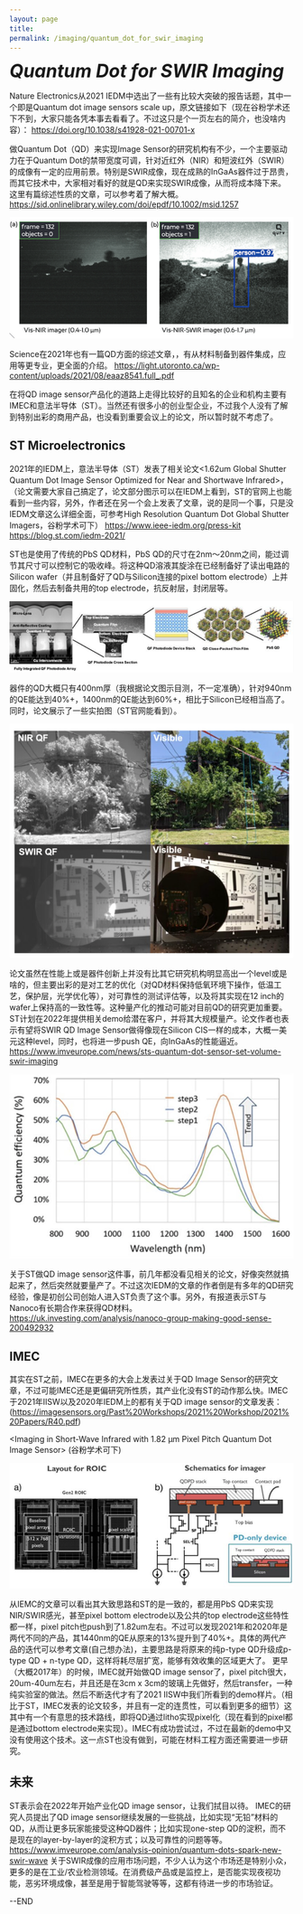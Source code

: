 ```yaml
---
layout: page
title: 
permalink: /imaging/quantum_dot_for_swir_imaging
---
```


***<font size=6>Quantum Dot for SWIR Imaging</font>***


Nature Electronics从2021 IEDM中选出了一些有比较大突破的报告话题，其中一个即是Quantum dot image sensors scale up，原文链接如下（现在谷粉学术还下不到，大家只能各凭本事去看看了。不过这只是个一页左右的简介，也没啥内容）：
https://doi.org/10.1038/s41928-021-00701-x

做Quantum Dot（QD）来实现Image Sensor的研究机构有不少，一个主要驱动力在于Quantum Dot的禁带宽度可调，针对近红外（NIR）和短波红外（SWIR）的成像有一定的应用前景。特别是SWIR成像，现在成熟的InGaAs器件过于昂贵，而其它技术中，大家相对看好的就是QD来实现SWIR成像，从而将成本降下来。这里有篇综述性质的文章，可以参考着了解大概。
https://sid.onlinelibrary.wiley.com/doi/epdf/10.1002/msid.1257

![Vis_NIR_SWIR](https://raw.githubusercontent.com/betterCallChen/imageData/main/Figures/data1/Vis_NIR_SWIR.png)


Science在2021年也有一篇QD方面的综述文章，<Semiconductor quantum dots: Technological progress and future challenges>，有从材料制备到器件集成，应用等更专业，更全面的介绍。
https://light.utoronto.ca/wp-content/uploads/2021/08/eaaz8541.full_.pdf

在将QD image sensor产品化的道路上走得比较好的且知名的企业和机构主要有IMEC和意法半导体（ST）。当然还有很多小的创业型企业，不过我个人没有了解到特别出彩的商用产品，也没看到重要会议上的论文，所以暂时就不考虑了。

## ST Microelectronics
2021年的IEDM上，意法半导体（ST）发表了相关论文<1.62um Global Shutter Quantum Dot Image Sensor Optimized for Near and Shortwave Infrared>，（论文需要大家自己搞定了，论文部分图示可以在IEDM上看到，ST的官网上也能看到一些内容，另外，作者还在另一个会上发表了文章，说的是同一个事，只是没IEDM文章这么详细全面，可参考High Resolution Quantum Dot Global Shutter Imagers，谷粉学术可下）
https://www.ieee-iedm.org/press-kit
https://blog.st.com/iedm-2021/

ST也是使用了传统的PbS QD材料，PbS QD的尺寸在2nm～20nm之间，能过调节其尺寸可以控制它的吸收峰。将这种QD溶液其旋涂在已经制备好了读出电路的Silicon wafer（并且制备好了QD与Silicon连接的pixel bottom electrode）上并固化，然后去制备共用的top electrode，抗反射层，封闭层等。

![SWIR ST](https://raw.githubusercontent.com/betterCallChen/imageData/main/Figures/data1/ST_QuantumDot.png)

器件的QD大概只有400nm厚（我根据论文图示目测，不一定准确），针对940nm的QE能达到40%+，1400nm的QE能达到60%+，相比于Silicon已经相当高了。同时，论文展示了一些实拍图（ST官网能看到）。

![SWIR imaging](https://raw.githubusercontent.com/betterCallChen/imageData/main/Figures/data1/SWIRsample.png)

论文虽然在性能上或是器件创新上并没有比其它研究机构明显高出一个level或是啥的，但主要出彩的是对工艺的优化（对QD材料保持低氧环境下操作，低温工艺，保护层，光学优化等），对可靠性的测试评估等，以及将其实现在12 inch的wafer上保持高的一致性等。这种量产化的推动可能对目前QD的研究更加重要。ST计划在2022年提供相关demo给潜在客户，并将其大规模量产。论文作者也表示有望将SWIR QD Image Sensor做得像现在Silicon CIS一样的成本，大概一美元这种level，同时，也将进一步push QE，向InGaAs的性能逼近。
https://www.imveurope.com/news/sts-quantum-dot-sensor-set-volume-swir-imaging

![QE](https://raw.githubusercontent.com/betterCallChen/imageData/main/Figures/data1/QE.png)

关于ST做QD image sensor这件事，前几年都没看见相关的论文，好像突然就搞起来了，然后突然就要量产了。不过这次IEDM的文章的作者倒是有多年的QD研究经验，像是初创公司创始人进入ST负责了这个事。另外，有报道表示ST与Nanoco有长期合作来获得QD材料。
https://uk.investing.com/analysis/nanoco-group-making-good-sense-200492932

## IMEC
其实在ST之前，IMEC在更多的大会上发表过关于QD Image Sensor的研究文章，不过可能IMEC还是更偏研究所性质，其产业化没有ST的动作那么快。IMEC于2021年IISW以及2020年IEDM上的都有关于QD image sensor的文章发表：
<Detailed Characterization of SWIR-sensitive Colloidal Quantum Dot Image Sensors>
(https://imagesensors.org/Past%20Workshops/2021%20Workshop/2021%20Papers/R40.pdf)

<Imaging in Short-Wave Infrared with 1.82 μm Pixel Pitch Quantum Dot Image Sensor>
(谷粉学术可下)

![IMEC_quantumDot](https://raw.githubusercontent.com/betterCallChen/imageData/main/Figures/data1/IMEC_quantumDot.png)

 
从IEMC的文章可以看出其大致思路和ST的是一致的，都是用PbS QD来实现NIR/SWIR感光，甚至pixel bottom electrode以及公共的top electrode这些特性都一样，pixel pitch也push到了1.82um左右。不过可以发现2021年和2020年是两代不同的产品，其1440nm的QE从原来的13%提升到了40%+。具体的两代产品的迭代可以参考文章<Thin-Film Photodetector Optimization for High-Performance Short-Wavelength Infrared Imaging>(自己想办法)，主要思路是将原来的纯p-type QD升级成p-type QD + n-type QD，这样将耗尽层扩宽，能够有效收集的区域更大了。
更早（大概2017年）的时候，IMEC就开始做QD image sensor了，pixel pitch很大，20um-40um左右，并且还是在3cm x 3cm的玻璃上先做好，然后transfer，一种纯实验室的做法。然后不断迭代才有了2021 IISW中我们所看到的demo样片。（相比于ST，IMEC发表的论文较多，并且有一定的连贯性，可以看到更多的细节）这其中有一个有意思的技术路线，即将QD通过litho实现pixel化（现在看到的pixel都是通过bottom electrode来实现）。IMEC有成功尝试过，不过在最新的demo中又没有使用这个技术。这一点ST也没有做到，可能在材料工程方面还需要进一步研究。

## 未来
ST表示会在2022年开始产业化QD image sensor，让我们拭目以待。
IMEC的研究人员提出了QD image sensor继续发展的一些挑战，比如实现“无铅”材料的QD，从而让更多玩家能接受这种QD器件；比如实现one-step QD的淀积，而不是现在的layer-by-layer的淀积方式；以及可靠性的问题等等。
https://www.imveurope.com/analysis-opinion/quantum-dots-spark-new-swir-wave
关于SWIR成像的应用市场问题，不少人认为这个市场还是特别小众，更多的是在工业/农业检测领域。在消费级产品或是监控上，是否能实现夜视功能，恶劣环境成像，甚至是用于智能驾驶等等，这都有待进一步的市场验证。


--END